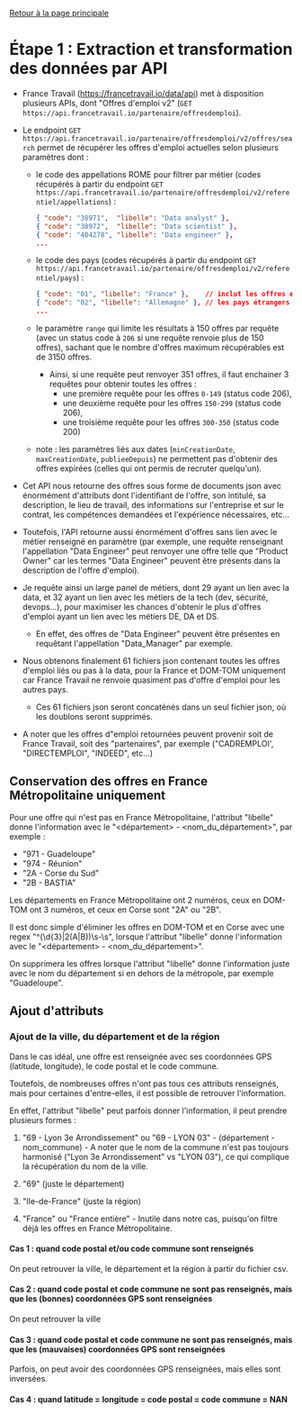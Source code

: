 [Retour à la page principale](../README.md)

# Étape 1 : Extraction et transformation des données par API

- France Travail (https://francetravail.io/data/api) met à disposition plusieurs APIs, dont "Offres d'emploi v2" (`GET https://api.francetravail.io/partenaire/offresdemploi`).

- Le endpoint `GET https://api.francetravail.io/partenaire/offresdemploi/v2/offres/search` permet de récupérer les offres d'emploi actuelles selon plusieurs paramètres dont :

  - le code des appellations ROME pour filtrer par métier (codes récupérés à partir du endpoint `GET https://api.francetravail.io/partenaire/offresdemploi/v2/referentiel/appellations`) :

    ```json
    { "code": "38971",  "libelle": "Data analyst" },
    { "code": "38972",  "libelle": "Data scientist" },
    { "code": "404278", "libelle": "Data engineer" },
    ...
    ```

  - le code des pays (codes récupérés à partir du endpoint `GET https://api.francetravail.io/partenaire/offresdemploi/v2/referentiel/pays`) :

    ```json
    { "code": "01", "libelle": "France" },    // inclut les offres en France d'outre-mer et en Corse
    { "code": "02", "libelle": "Allemagne" }, // les pays étrangers ne retournent malheureusement pas d'offres sur les métiers à analyser
    ...
    ```

  - le paramètre `range` qui limite les résultats à 150 offres par requête (avec un status code à `206` si une requête renvoie plus de 150 offres), sachant que le nombre d'offres maximum récupérables est de 3150 offres.
    - Ainsi, si une requête peut renvoyer 351 offres, il faut enchainer 3 requêtes pour obtenir toutes les offres :
      - une première requête pour les offres `0-149` (status code 206),
      - une deuxième requête pour les offres `150-299` (status code 206),
      - une troisième requête pour les offres `300-350` (status code 200)

  - note : les paramètres liés aux dates (`minCreationDate`, `maxCreationDate`, `publieeDepuis`) ne permettent pas d'obtenir des offres expirées (celles qui ont permis de recruter quelqu'un).


- Cet API nous retourne des offres sous forme de documents json avec énormément d'attributs dont l'identifiant de l'offre, son intitulé, sa description, le lieu de travail, des informations sur l'entreprise et sur le contrat, les compétences demandées et l'expérience nécessaires, etc...

- Toutefois, l'API retourne aussi énormément d'offres sans lien avec le métier renseigné en paramètre (par exemple, une requête renseignant l'appellation "Data Engineer" peut renvoyer une offre telle que "Product Owner" car les termes "Data Engineer" peuvent être présents dans la description de l'offre d'emploi).

- Je requête ainsi un large panel de métiers, dont 29 ayant un lien avec la data, et 32 ayant un lien avec les métiers de la tech (dev, sécurité, devops...), pour maximiser les chances d'obtenir le plus d'offres d'emploi ayant un lien avec les métiers DE, DA et DS.

  - En effet, des offres de "Data Engineer" peuvent être présentes en requêtant l'appellation "Data_Manager" par exemple.

- Nous obtenons finalement 61 fichiers json contenant toutes les offres d'emploi liés ou pas à la data, pour la France et DOM-TOM uniquement car France Travail ne renvoie quasiment pas d'offre d'emploi pour les autres pays.

  - Ces 61 fichiers json seront concaténés dans un seul fichier json, où les doublons seront supprimés.

- A noter que les offres d"emploi retournées peuvent provenir soit de France Travail, soit des "partenaires", par exemple ("CADREMPLOI', "DIRECTEMPLOI", "INDEED", etc...)

<!--
todo : compléter avec :
0/ Supprimer les offres DOMTOM et Corse
1/ Extraire la ville, la commune, le département, et la région
2/ Ajouter un attribut pour savoir si l'offre est encore d'actualité ou pas
 -->


## Conservation des offres en France Métropolitaine uniquement

Pour une offre qui n'est pas en France Métropolitaine, l'attribut "libelle" donne l'information avec le "<département> - <nom_du_département>", par exemple :

  - "971 - Guadeloupe"
  - "974 - Réunion"
  - "2A - Corse du Sud"
  - "2B - BASTIA"

Les départements en France Métropolitaine ont 2 numéros, ceux en DOM-TOM ont 3 numéros, et ceux en Corse sont "2A" ou "2B".

Il est donc simple d'éliminer les offres en DOM-TOM et en Corse avec une regex "^(\d{3}|2(A|B))\s-\s", lorsque l'attribut "libelle" donne l'information avec le "<département> - <nom_du_département>".

On supprimera les offres lorsque l'attribut "libelle" donne l'information juste avec le nom du département si en dehors de la métropole, par exemple "Guadeloupe".


## Ajout d'attributs

### Ajout de la ville, du département et de la région

Dans le cas idéal, une offre est renseignée avec ses coordonnées GPS (latitude, longitude), le code postal et le code commune.

Toutefois, de nombreuses offres n'ont pas tous ces attributs renseignés, mais pour certaines d'entre-elles, il est possible de retrouver l'information.

En effet, l'attribut "libelle" peut parfois donner l'information, il peut prendre plusieurs formes :

  1. "69 - Lyon 3e Arrondissement" ou "69 - LYON 03"
    - (département - nom_commune)
    - A noter que le nom de la commune n'est pas toujours harmonisé ("Lyon 3e Arrondissement" vs "LYON 03"), ce qui complique la récupération du nom de la ville.

  1. "69" (juste le département)

  1. "Ile-de-France" (juste la région)

  1. "France" ou "France entière"
    - Inutile dans notre cas, puisqu'on filtre déjà les offres en France Métropolitaine.


#### Cas 1 : quand code postal et/ou code commune sont renseignés

On peut retrouver la ville, le département et la région à partir du fichier csv.


#### Cas 2 : quand code postal et code commune ne sont pas renseignés, mais que les (bonnes) coordonnées GPS sont renseignées

On peut retrouver la ville


#### Cas 3 : quand code postal et code commune ne sont pas renseignés, mais que les (mauvaises) coordonnées GPS sont renseignées

Parfois, on peut avoir des coordonnées GPS renseignées, mais elles sont inversées.


#### Cas 4 : quand latitude = longitude = code postal = code commune = NAN



